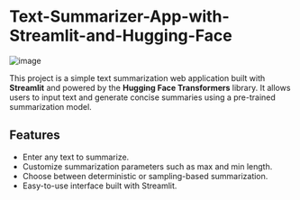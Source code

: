 # Text-Summarizer-App-with-Streamlit-and-Hugging-Face

![image](https://github.com/user-attachments/assets/a60c5f98-f648-4203-996e-446baade34e6)

This project is a simple text summarization web application built with **Streamlit** and powered by the **Hugging Face Transformers** library. It allows users to input text and generate concise summaries using a pre-trained summarization model.

## Features
- Enter any text to summarize.
- Customize summarization parameters such as max and min length.
- Choose between deterministic or sampling-based summarization.
- Easy-to-use interface built with Streamlit.
